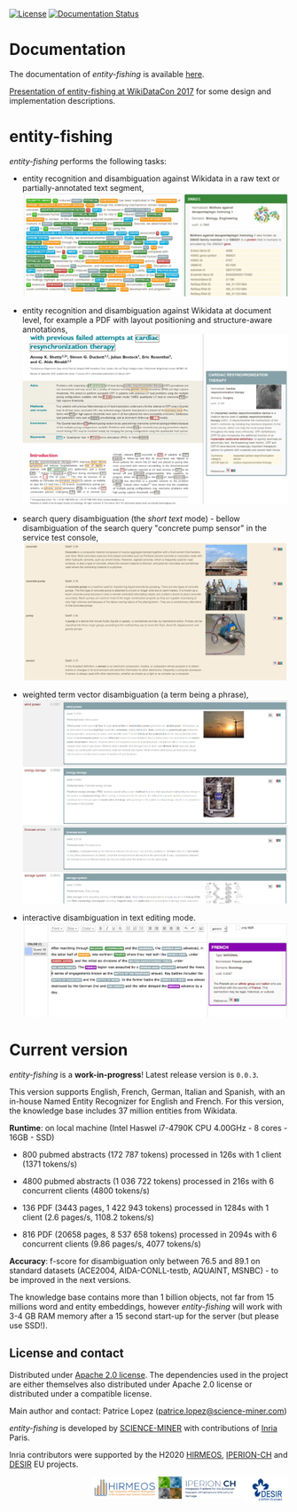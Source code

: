 [![License](http://img.shields.io/:license-apache-blue.svg)](http://www.apache.org/licenses/LICENSE-2.0.html)
[![Documentation Status](https://readthedocs.org/projects/nerd/badge/?version=latest)](https://readthedocs.org/projects/nerd/?badge=latest)
<!-- [![Build Status](https://travis-ci.org/kermitt2/nerd.svg?branch=master)](https://travis-ci.org/kermitt2/nerd) -->
<!-- [![Coverage Status](https://coveralls.io/repos/kermitt2/nerd/badge.svg)](https://coveralls.io/r/kermitt2/nerd) -->

# Documentation

The documentation of *entity-fishing* is available [here](http://nerd.readthedocs.io).

[Presentation of entity-fishing at WikiDataCon 2017](https://grobid.s3.amazonaws.com/presentations/29-10-2017.pdf) for some design and implementation descriptions.

# entity-fishing

*entity-fishing* performs the following tasks:

* entity recognition and disambiguation against Wikidata in a raw text or partially-annotated text segment,
![entity-fishing](doc/images/screen1.png)

* entity recognition and disambiguation against Wikidata at document level, for example a PDF with layout positioning and structure-aware annotations,
![entity-fishing](doc/images/screen3.png)

* search query disambiguation (the _short text_ mode) - bellow disambiguation of the search query "concrete pump sensor" in the service test console,
![Search query disambiguation](doc/images/screen8.png)

* weighted term vector disambiguation (a term being a phrase),
![Search query disambiguation](doc/images/screen5.png)

* interactive disambiguation in text editing mode.  
![Editor with real time disambiguation](doc/images/screen6.png)

# Current version

*entity-fishing* is a **work-in-progress**! Latest release version is `0.0.3`. 

This version supports English, French, German, Italian and Spanish, with an in-house Named Entity Recognizer for English and French. For this version, the knowledge base includes 37 million entities from Wikidata. 

**Runtime**: on local machine (Intel Haswel i7-4790K CPU 4.00GHz - 8 cores - 16GB - SSD)

* 800 pubmed abstracts (172 787 tokens) processed in 126s with 1 client (1371 tokens/s) 

* 4800 pubmed abstracts (1 036 722 tokens) processed in 216s with 6 concurrent clients (4800 tokens/s) 

* 136 PDF (3443 pages, 1 422 943 tokens) processed in 1284s with 1 client (2.6 pages/s, 1108.2 tokens/s)

* 816 PDF (20658 pages, 8 537 658 tokens) processed in 2094s with 6 concurrent clients (9.86 pages/s, 4077 tokens/s)

**Accuracy**: f-score for disambiguation only between 76.5 and 89.1 on standard datasets (ACE2004, AIDA-CONLL-testb, AQUAINT, MSNBC) - to be improved in the next versions.

The knowledge base contains more than 1 billion objects, not far from 15 millions word and entity embeddings, however *entity-fishing* will work with 3-4 GB RAM memory after a 15 second start-up for the server (but please use SSD!). 


## License and contact

Distributed under [Apache 2.0 license](http://www.apache.org/licenses/LICENSE-2.0). The dependencies used in the project are either themselves also distributed under Apache 2.0 license or distributed under a compatible license. 

Main author and contact: Patrice Lopez (<patrice.lopez@science-miner.com>)

*entity-fishing* is developed by [SCIENCE-MINER](http://science-miner.com/entity-disambiguation/) with contributions of [Inria](http://inria.fr) Paris. 

Inria contributors were supported by the H2020 [HIRMEOS](http://www.hirmeos.eu), [IPERION-CH](http://www.iperionch.eu) and [DESIR](https://www.dariah.eu/activities/projects-and-affiliations/desir/) EU projects. 

<a href="https://www.dariah.eu/activities/projects-and-affiliations/desir/" target="_blank"><img align="right" width="75" height="50" src="doc/images/dariah.png"/></a><a href="http://www.iperionch.eu" target="_blank"><img align="right" width="160" height="40" src="doc/images/iperion.png"/></a><a href="http://www.hirmeos.eu" target="_blank"><img align="right" width="120" height="40" src="doc/images/hirmeos.png"/></a>

